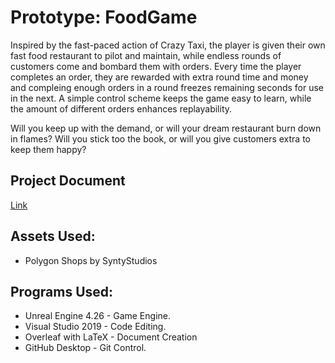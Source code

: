 # Prototype: FoodGame
 
 Inspired by the fast-paced action of Crazy Taxi, the player is given their own fast food restaurant to pilot and maintain, while endless rounds of customers come and bombard them with orders.  Every time the player completes an order, they are rewarded with extra round time and money and compleing enough orders in a round freezes remaining seconds for use in the next. A simple control scheme keeps the game easy to learn, while the amount of different orders enhances replayability.
 
 Will you keep up with the demand, or will your dream restaurant burn down in flames?  Will you stick too the book, or will you give customers extra to keep them happy?
 
 ## Project Document
 
 [Link](https://github.com/profdambledore/FoodGame/blob/main/Docs/Development%2C%20Design%20and%20Usage.pdf)

## Assets Used:
- Polygon Shops by SyntyStudios 

## Programs Used:
- Unreal Engine 4.26 - Game Engine.
- Visual Studio 2019 - Code Editing.
- Overleaf with LaTeX - Document Creation
- GitHub Desktop - Git Control. 
